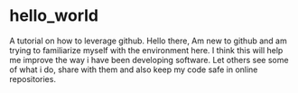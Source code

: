 # hello_world
A tutorial on how to leverage github.
Hello there,
Am new to github and am trying to familiarize myself with the environment here. I think this will help me improve the way i have been developing software. Let others see some of what i do, share with them and also keep my code safe in online repositories.
